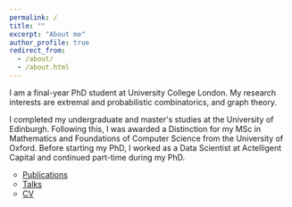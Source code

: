 ```yaml
---
permalink: /
title: ""
excerpt: "About me"
author_profile: true
redirect_from: 
  - /about/
  - /about.html
---
```

I am a final-year PhD student at University College London.
My research interests are extremal and probabilistic combinatorics, and graph theory.

I completed my undergraduate and master's studies at the University of Edinburgh. 
Following this, I was awarded a Distinction for my MSc in Mathematics and Foundations of Computer Science from the University of Oxford.
Before starting my PhD, I worked as a Data Scientist at Actelligent Capital and continued part-time during my PhD.

<style>
ul {
list-style-type: circle;
}
img {
  border: 5px solid #FFFFFF;
}
</style>

* [Publications](https://kyriakosk.github.io/publications/)
* [Talks](https://kyriakosk.github.io/talks/)
* [CV](https://kyriakosk.github.io/cv/) 


